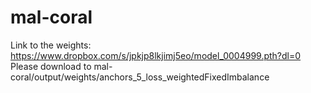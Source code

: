# mal-coral
Link to the weights: 
https://www.dropbox.com/s/jpkjp8lkjimj5eo/model_0004999.pth?dl=0
Please download to mal-coral/output/weights/anchors_5_loss_weightedFixedImbalance